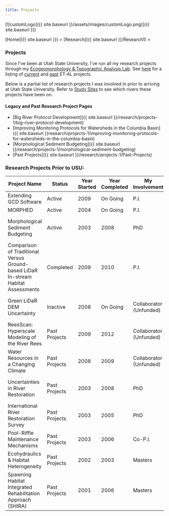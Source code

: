 ```yaml
---
title: Projects
---
```




[![customLogo]({{ site.baseurl }}/assets/images/customLogo.png)]({{ site.baseurl }})

[Home]({{ site.baseurl }})‎ > ‎[Research]({{ site.baseurl }}/Research1)‎ > ‎

### Projects

Since I've been at Utah State University, I've run all my research projects through my [Ecogeomorphology & Topographic Analysis Lab](http://etal.joewheaton.org/). See [here](http://etal.joewheaton.org/projects) for a listing of [current](http://etal.joewheaton.org/projects/current-projects) and [past](http://etal.joewheaton.org/projects/past-projects) ET-AL projects. 

Below is a partial list of research projects I was involved in prior to arriving at Utah State University. Refer to [Study Sites](http://www.joewheaton.org/Home/research/study-sites) to see which rivers these projects have been on.

#### Legacy and Past Research Project Pages

- [Big River Protocol Development]({{ site.baseurl }}/research/projects-1/big-river-protocol-development)
- [Improving Monitoring Protocols for Watersheds in the Columbia Basin]({{ site.baseurl }}research/projects-1/improving-monitoring-protocols-for-watersheds-in-the-columbia-basin)
- [Morphological Sediment Budgeting]({{ site.baseurl }}/research/projects-1/morphological-sediment-budgeting)
- [Past Projects]({{ site.baseurl }}/research/projects-1/Past-Projects)

### Research Projects Prior to USU:

| Project Name                             | Status        | Year Started | Year Completed | My Involvement          | Funding?                               |
| ---------------------------------------- | ------------- | ------------ | -------------- | ----------------------- | -------------------------------------- |
| Extending GCD Software                   | Active        | 2009         | On Going       | P.I.                    | ICRRR, USGS (GCMRC)                    |
| MORPHED                                  | Active        | 2004         | On Going       | P.I.                    | NSF                                    |
| Morphological Sediment Budgeting         | Active        | 2003         | 2008           | PhD                     | Southampton University, CEH, AGU, ORS  |
| Comparison of Traditional Versus Ground-based LiDaR In-stream Habitat Assessments | Completed     | 2009         | 2010           | P.I.                    | USFS                                   |
| Green LiDaR DEM Uncertainty              | Inactive      | 2008         | On Going       | Collaborator (Unfunded) | Eco Logical Research, NOAA, & Unfunded |
| ReesScan: Hyperscale Modeling of the River Rees | Past Projects | 2009         | 2012           | Collaborator (Unfunded) | NERC                                   |
| Water Resources in a Changing Climate    | Past Projects | 2008         | 2009           | Collaborator (Unfunded) | NSF                                    |
| Uncertainties in River Restoration       | Past Projects | 2003         | 2008           | PhD                     | Southampton University, CEH, AGU, ORS  |
| International River Restoration Survey   | Past Projects | 2003         | 2005           | PhD                     | Unfunded                               |
| Pool-Riffle Maintenance Mechanisms       | Past Projects | 2003         | 2006           | Co-P.I.                 | Unfunded                               |
| Ecohydraulics &amp; Habitat Heterogeneity | Past Projects | 2002         | 2003           | Masters                 | EBMUD, CALFED                          |
| Spawning Habitat Integrated Rehabilitation Approach (SHIRA) | Past Projects | 2001         | 2006           | Masters                 | EBMUD, Calfed                          |

